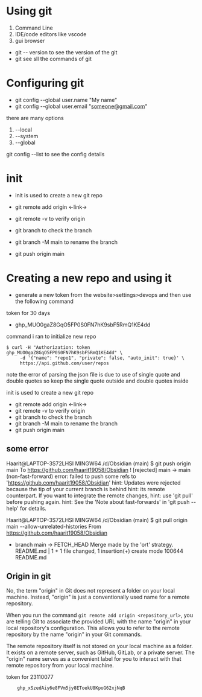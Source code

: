 # Using git

1) Command Line 
2) IDE/code editors like vscode
3) gui browser



- git -- version to see the version of the git
- git     see sll the commands of git


# Configuring git

- git config --global user.name "My name"
- git config --global user.email "someone@gmail.com"

there are many options
1) --local
2) --system
3) --global


git config --list     to see the config details



# init
- init is  used to create a new git repo

- git remote add origin <-link->
- git remote -v   to verify origin
- git branch     to check the branch
- git branch -M main   to rename the branch
- git push origin main




# Creating a new repo and using it


- generate a new token from the website>settings>devops  and then use the following command

token for 30 days
- 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

command i ran to initialize new repo
```shell
$ curl -H "Authorization: token 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" \
     -d '{"name": "repo1", "private": false, "auto_init": true}' \
     https://api.github.com/user/repos
```


note the error of parsing the json file is due to use of single quote and double quotes so keep the single quote outside and double quotes inside 

init is  used to create a new git repo

- git remote add origin <-link->
- git remote -v   to verify origin
- git branch     to check the branch
- git branch -M main   to rename the branch
- git push origin main



## some error 

Haarit@LAPTOP-3S72LHSI MINGW64 /d/Obsidian (main)
$ git push origin main
To https://github.com/haarit19058/Obsidian
 ! [rejected]        main -> main (non-fast-forward)
error: failed to push some refs to 'https://github.com/haarit19058/Obsidian'
hint: Updates were rejected because the tip of your current branch is behind
hint: its remote counterpart. If you want to integrate the remote changes,
hint: use 'git pull' before pushing again.
hint: See the 'Note about fast-forwards' in 'git push --help' for details.

Haarit@LAPTOP-3S72LHSI MINGW64 /d/Obsidian (main)
$ git pull origin main --allow-unrelated-histories
From https://github.com/haarit19058/Obsidian
 * branch            main       -> FETCH_HEAD
Merge made by the 'ort' strategy.
 README.md | 1 +
 1 file changed, 1 insertion(+)
 create mode 100644 README.md
## Origin in git

No, the term "origin" in Git does not represent a folder on your local machine. Instead, "origin" is just a conventionally used name for a remote repository. 

When you run the command `git remote add origin <repository_url>`, you are telling Git to associate the provided URL with the name "origin" in your local repository's configuration. This allows you to refer to the remote repository by the name "origin" in your Git commands.

The remote repository itself is not stored on your local machine as a folder. It exists on a remote server, such as GitHub, GitLab, or a private server. The "origin" name serves as a convenient label for you to interact with that remote repository from your local machine.











token for 23110077

```python
	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
```
